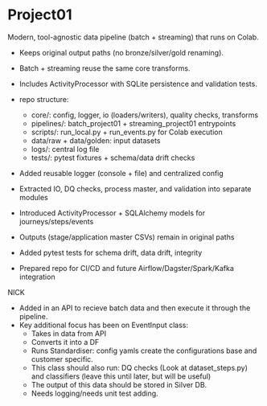 # Project01

Modern, tool-agnostic data pipeline (batch + streaming) that runs on Colab.
- Keeps original output paths (no bronze/silver/gold renaming).
- Batch + streaming reuse the same core transforms.
- Includes ActivityProcessor with SQLite persistence and validation tests.


- repo structure:
  - core/: config, logger, io (loaders/writers), quality checks, transforms
  - pipelines/: batch_project01 + streaming_project01 entrypoints
  - scripts/: run_local.py + run_events.py for Colab execution
  - data/raw + data/golden: input datasets
  - logs/: central log file
  - tests/: pytest fixtures + schema/data drift checks

- Added reusable logger (console + file) and centralized config
- Extracted IO, DQ checks, process master, and validation into separate modules
- Introduced ActivityProcessor + SQLAlchemy models for journeys/steps/events
- Outputs (stage/application master CSVs) remain in original paths
- Added pytest tests for schema drift, data drift, integrity
- Prepared repo for CI/CD and future Airflow/Dagster/Spark/Kafka integration


NICK

- Added in an API to recieve batch data and then execute it through the pipeline.
- Key additional focus has been on EventInput class:
    - Takes in data from API
    - Converts it into a DF
    - Runs Standardiser: config yamls create the configurations base and customer specific. 
    - This class should also run: DQ checks (Look at dataset_steps.py) and classifiers (leave this until later, but will be useful)
    - The output of this data should be stored in Silver DB.
    - Needs logging/needs unit test adding.

